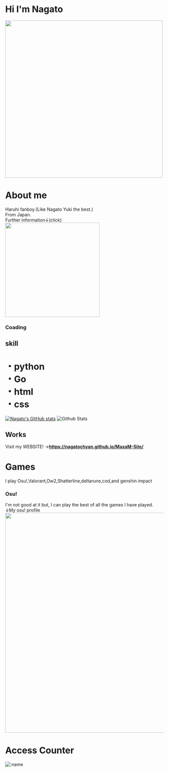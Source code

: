 
# Hi I'm Nagato
<img src="https://user-images.githubusercontent.com/94958239/164647576-b8b61ae7-7dfc-46fe-a0b6-6cf5011932ce.jpg" width="500px">

# About me
Haruhi fanboy.(Like Nagato Yuki the best.)<br>
From Japan.<br>
Further information↓(click)<br>
<a href="https://lit.link/Nagato"><img src="https://user-images.githubusercontent.com/94958239/218266765-5ed224c8-55d0-409b-a065-642151a86dbd.png" width="300px"></a>


### Coading
## skill
# ・python<br>・Go<br>・html<br>・css<br>
[![Nagato's GitHub stats](https://github-readme-stats.vercel.app/api?username=Nagatochyan&layout=compact&theme=onedark)](https://github.com/anuraghazra/github-readme-stats)
![Github Stats](https://github-readme-stats.vercel.app/api/top-langs/?username=Nagatochyan&theme=light&hide_border=false&include_all_commits=true&count_private=true&layout=compact&langs_count=10&include_private=true)
## Works
Visit my WEBSITE! →**https://nagatochyan.github.io/MaxaM-Site/**
# Games
I play Osu!,Valorant,Ow2,Shatterline,deltarune,cod,and genshin impact<br>

### Osu!
I'm not good at it but, I can play the best of all the games I have played.<br>↓My osu! profile<br>
<a href="https://osu.ppy.sh/users/29720905"><img src="https://github.com/Nagatochyan/Nagatochyan/assets/94958239/6ad097a2-c97a-4c74-a455-e624b4c79fc5" width="700px"></a>








# Access Counter
![:name](https://count.getloli.com/get/@:Nagatochyan)
